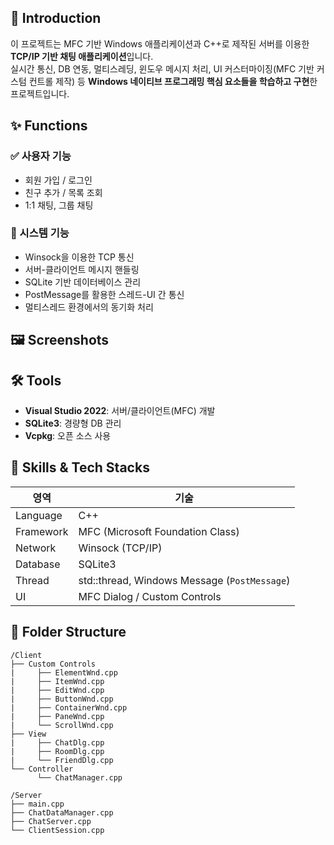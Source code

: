 ## 📌 Introduction

이 프로젝트는 MFC 기반 Windows 애플리케이션과 C++로 제작된 서버를 이용한 **TCP/IP 기반 채팅 애플리케이션**입니다.  
실시간 통신, DB 연동, 멀티스레딩, 윈도우 메시지 처리, UI 커스터마이징(MFC 기반 커스텀 컨트롤 제작) 등 **Windows 네이티브 프로그래밍 핵심 요소들을 학습하고 구현**한 프로젝트입니다.


## ✨ Functions

### ✅ 사용자 기능
- 회원 가입 / 로그인
- 친구 추가 / 목록 조회
- 1:1 채팅, 그룹 채팅

### 🔧 시스템 기능
- Winsock을 이용한 TCP 통신
- 서버-클라이언트 메시지 핸들링
- SQLite 기반 데이터베이스 관리
- PostMessage를 활용한 스레드-UI 간 통신
- 멀티스레드 환경에서의 동기화 처리


## 🖼️ Screenshots




## 🛠️ Tools

- **Visual Studio 2022**: 서버/클라이언트(MFC) 개발
- **SQLite3**: 경량형 DB 관리
- **Vcpkg**: 오픈 소스 사용


## 🧠 Skills & Tech Stacks

| 영역 | 기술 |
|------|------|
| Language | C++ |
| Framework | MFC (Microsoft Foundation Class) |
| Network | Winsock (TCP/IP) |
| Database | SQLite3 |
| Thread | std::thread, Windows Message (`PostMessage`) |
| UI | MFC Dialog / Custom Controls |


## 📂 Folder Structure
```
/Client
├── Custom Controls
|     ├── ElementWnd.cpp
|     ├── ItemWnd.cpp
|     ├── EditWnd.cpp
|     ├── ButtonWnd.cpp
|     ├── ContainerWnd.cpp
|     ├── PaneWnd.cpp
|     └── ScrollWnd.cpp
├── View
|     ├── ChatDlg.cpp
|     ├── RoomDlg.cpp
|     └── FriendDlg.cpp
└── Controller
      └── ChatManager.cpp

/Server
├── main.cpp
├── ChatDataManager.cpp
├── ChatServer.cpp
└── ClientSession.cpp
```
